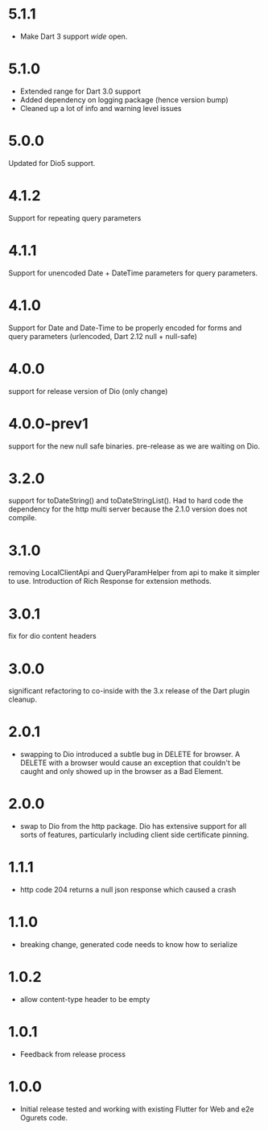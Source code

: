 5.1.1
=====
- Make Dart 3 support *wide* open.

5.1.0
=====
- Extended range for Dart 3.0 support
- Added dependency on logging package (hence version bump)
- Cleaned up a lot of info and warning level issues

5.0.0
=====
Updated for Dio5 support.

4.1.2
=====
Support for repeating query parameters

4.1.1
=====
Support for unencoded Date + DateTime parameters for query parameters. 

4.1.0
=====
Support for Date and Date-Time to be properly encoded for forms and query parameters (urlencoded, Dart 2.12 null + null-safe)

4.0.0
=====
support for release version of Dio (only change)

4.0.0-prev1
=====
support for the new null safe binaries. pre-release as we are waiting on Dio.

3.2.0
=====
support for toDateString() and toDateStringList(). Had to hard code the dependency for the http multi server
because the 2.1.0 version does not compile.

3.1.0
=====
removing LocalClientApi and QueryParamHelper from api to make it simpler to
use. Introduction of Rich Response for extension methods.

3.0.1
=====
fix for dio content headers

3.0.0
=====
significant refactoring to co-inside with the 3.x release of the Dart plugin cleanup.

2.0.1
======
* swapping to Dio introduced a subtle bug in DELETE for browser. A DELETE with a browser
would cause an exception that couldn't be caught and only showed up in the browser as a
Bad Element.

2.0.0
======
* swap to Dio from the http package. Dio has extensive support for all sorts of features,
particularly including client side certificate pinning.

1.1.1
=======
* http code 204 returns a null json response which caused a crash

1.1.0
=======
* breaking change, generated code needs to know how to serialize

1.0.2
=======
* allow content-type header to be empty

1.0.1
=======
* Feedback from release process

1.0.0
=======
* Initial release tested and working with existing Flutter for Web and e2e Ogurets code.
